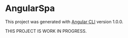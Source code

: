 # AngularSpa

This project was generated with [Angular CLI](https://github.com/angular/angular-cli) version 1.0.0.

THIS PROJECT IS WORK IN PROGRESS.
